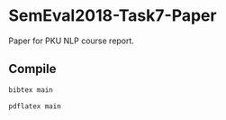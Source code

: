 # SemEval2018-Task7-Paper

Paper for PKU NLP course report.

## Compile

```sh
bibtex main
```

```sh
pdflatex main
```
